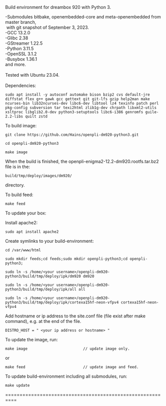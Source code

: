 Build environment for dreambox 920 with Python 3.<br>

-Submodules bitbake, openembedded-core and meta-openembedded from master branch,<br>
&nbsp;with git snapshot of September 3, 2023.<br>
-GCC 13.2.0<br>
-Glibc 2.38<br>
-GStreamer 1.22.5<br>
-Python 3.11.5<br>
-OpenSSL 3.1.2<br>
-Busybox 1.36.1<br>
and more.<br>
<br>
Tested with Ubuntu 23.04.
<br>
<br>
Dependencies:
```
sudo apt install -y autoconf automake bison bzip2 cvs default-jre diffstat flex g++ gawk gcc gettext git git-lfs gzip help2man make ncurses-bin lib32ncurses-dev libc6-dev libtool lz4 texinfo patch perl pkg-config subversion tar texi2html zlib1g-dev chrpath libxml2-utils xsltproc libglib2.0-dev python3-setuptools libc6-i386 genromfs guile-2.2-libs quilt zstd
```
To build image:
```
git clone https://github.com/Hains/openpli-dm920-python3.git

cd openpli-dm920-python3

make image
```
When the build is finished, the openpli-enigma2-12.2-dm920.rootfs.tar.bz2 file is in the:
```
build/tmp/deploy/images/dm920/
```
directory.

To build feed:
```
make feed
```

To update your box:

Install apache2:
```
sudo apt install apache2
```
Create symlinks to your build-environment:
```
cd /var/www/html

sudo mkdir feeds;cd feeds;sudo mkdir openpli-python3;cd openpli-python3;

sudo ln -s /home/<your username>/openpli-dm920-python3/build/tmp/deploy/ipk/dm920 dm920 

sudo ln -s /home/<your username>/openpli-dm920-python3/build/tmp/deploy/ipk/all all

sudo ln -s /home/<your username>/openpli-dm920-python3/build/tmp/deploy/ipk/cortexa15hf-neon-vfpv4 cortexa15hf-neon-vfpv4
```
Add hostname or ip address to the site.conf file (file exist after make command), e.g. at the end of the file.
```
DISTRO_HOST = " <your ip address or hostname> "
```
To update the image, run:
```
make image                         // update image only.
```
or  
```
make feed                          // update image and feed.
```

To update build-environment including all submodules, run:
```
make update
```

==========================================================
